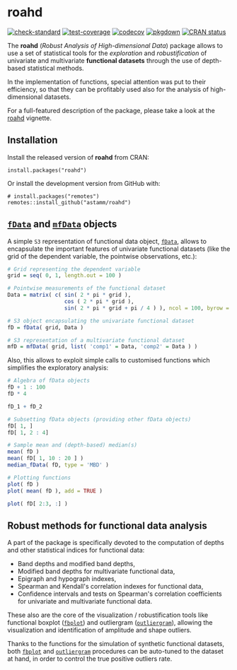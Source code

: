 # roahd

<!-- badges: start -->
[![check-standard](https://github.com/astamm/roahd/workflows/R-CMD-check/badge.svg)](https://github.com/astamm/roahd/actions)
[![test-coverage](https://github.com/astamm/roahd/workflows/test-coverage/badge.svg)](https://github.com/astamm/roahd/actions)
[![codecov](https://codecov.io/gh/astamm/roahd/branch/master/graph/badge.svg)](https://codecov.io/gh/astamm/roahd)
[![pkgdown](https://github.com/astamm/roahd/workflows/pkgdown/badge.svg)](https://github.com/astamm/roahd/actions)
[![CRAN status](https://www.r-pkg.org/badges/version/roahd)](https://CRAN.R-project.org/package=roahd)
<!-- badges: end -->

The __roahd__ (_Robust Analysis of High-dimensional Data_) package allows to use
a set of statistical tools for the _exploration_ and _robustification_ of
univariate and multivariate __functional datasets__ through the use of
depth-based statistical methods.

In the implementation of functions, special attention was put to their
efficiency, so that they can be profitably used also for the analysis of
high-dimensional datasets.

For a full-featured description of the package, please take a look at the
[roahd](https://astamm.github.io/roahd/articles/roahd-overview.html) vignette.

## Installation

Install the released version of **roahd** from CRAN:

```{r cran-install, eval=FALSE}
install.packages("roahd")
```

Or install the development version from GitHub with:

```{r github-install, eval=FALSE}
# install.packages("remotes")
remotes::install_github("astamm/roahd")
```

## [`fData`](https://astamm.github.io/roahd/reference/fData.html) and [`mfData`](https://astamm.github.io/roahd/reference/mfData.html) objects

A simple `S3` representation of functional data object, [`fData`](https://astamm.github.io/roahd/reference/fData.html), allows to
encapsulate the important features of univariate functional datasets (like the
grid of the dependent variable, the pointwise observations, etc.):

```r
# Grid representing the dependent variable
grid = seq( 0, 1, length.out = 100 )

# Pointwise measurements of the functional dataset
Data = matrix( c( sin( 2 * pi * grid ),
                  cos ( 2 * pi * grid ),
                  sin( 2 * pi * grid + pi / 4 ) ), ncol = 100, byrow = TRUE )

# S3 object encapsulating the univariate functional dataset            
fD = fData( grid, Data )

# S3 representation of a multivariate functional dataset
mfD = mfData( grid, list( 'comp1' = Data, 'comp2' = Data ) )
```

Also, this allows to exploit simple calls to customised functions which
simplifies the exploratory analysis:

```r
# Algebra of fData objects
fD + 1 : 100
fD * 4

fD_1 + fD_2

# Subsetting fData objects (providing other fData objects)
fD[ 1, ]
fD[ 1, 2 : 4]

# Sample mean and (depth-based) median(s)
mean( fD )
mean( fD[ 1, 10 : 20 ] )
median_fData( fD, type = 'MBD' )

# Plotting functions
plot( fD )
plot( mean( fD ), add = TRUE )

plot( fD[ 2:3, :] )
```

## Robust methods for functional data analysis

A part of the package is specifically devoted to the computation of depths and
other statistical indices for functional data:

  - Band depths and modified band depths,
  - Modified band depths for multivariate functional data,
  - Epigraph and hypograph indexes,
  - Spearman and Kendall's correlation indexes for functional data,
  - Confidence intervals and tests on Spearman's correlation coefficients for
  univariate and multivariate functional data.

These also are the core of the visualization / robustification tools like
functional boxplot
([`fbplot`](https://astamm.github.io/roahd/reference/fbplot.html)) and
outliergram
([`outliergram`](https://astamm.github.io/roahd/reference/outliergram.html)),
allowing the visualization and identification of amplitude and shape outliers.

Thanks to the functions for the simulation of synthetic functional datasets,
both [`fbplot`](https://astamm.github.io/roahd/reference/fbplot.html) and
[`outliergram`](https://astamm.github.io/roahd/reference/outliergram.html)
procedures can be auto-tuned to the dataset at hand, in order to control the
true positive outliers rate.
